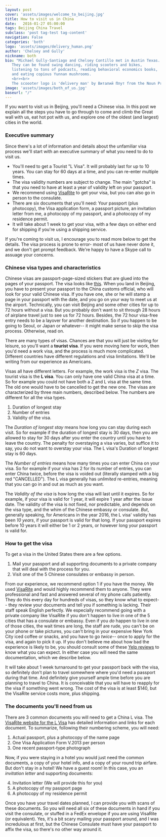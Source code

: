 ```yaml
---
layout: post
cover: 'assets/images/welcome_to_beijing.jpg'
title: How to visit us in China
date:   2016-01-27 05:00:00
tags: Beijing China Travel
subclass: 'post tag-test tag-content'
navigation: False
categories: 'both'
logo: 'assets/images/delivery_human.png'
author: 'Chelsey and Gully'
nickname: both
bio: "Michael Gully-Santiago and Chelsey Contillo met in Austin Texas.  
   They can be found swing dancing, riding scooters and bikes, 
   listening to tons of podcasts, reading behavioral economics books,
   and eating copious Yunnan mushrooms.
   <br><br>
   The scoooter logo is 'delivery man' by Виталий Плут from the Noun Project"
image: 'assets/images/both_of_us.jpg'
baseurl: "/"
---
```


If you want to visit us in Beijing, you'll need a Chinese visa.  In this post we explain all the steps you have to go through to come and climb the Great wall with us, eat hot pot with us, and explore one of the oldest (and largest) cities in the world.  

### Executive summary

Since there's a lot of information and details about the unfamiliar visa process we'll start with an executive summary of what you need to do to visit us.

- You'll need to get a Tourist "L Visa".  It will probably last for up to 10 years.  You can stay for 60 days at a time, and you can re-enter multiple times.  
- The visa validity numbers are subject to change.  The main "gotcha" is that you need to have at least a year of validity left on your passport.
- We recommend using [VisaRite](http://www.visarite.com/) to get your visa, but you can also go in person to the consulate.
- There are six documents that you'll need: Your passport (plus photocopy), the Visa application form, a passport picture, an invitation letter from me, a photocopy of my passport, and a photocopy of my residence permit.
- It will take about 1 week to get your visa, with a few days on either end for shipping if you're using a shipping service.

If you're coming to visit us, I encourage you to read more below to get the details.  The visa process is prone to error- most of us have never done it, and we don't get prompt feedback.  We're happy to have a Skype call to assuage your concerns.


### Chinese visa types and characteristics

Chinese visas are passport-page-sized stickers that are glued into the pages of your passport.  The visa looks like [this](https://en.wikipedia.org/wiki/Visa_policy_of_China#/media/File:CHNV_HENSLEY.JPG).  When you land in Beijing, you have to present your passport to the China customs official, who will look for your valid Chinese visa.  If you have one, she or he will stamp a page in your passport with the date, and you go on your way to meet us at the airport.  Technically, you can visit Beijing and some other cities for up to 72 hours without a visa.  But you probably don't want to sit through 28 hours of airplane travel just to see us for 72 hours.  Besides, the 72 hour visa-free entry needs to be a layover for another destination.  So if you happen to be going to Seoul, or Japan or whatever-- it might make sense to skip the visa process.  Otherwise, read on.

There are many types of visas.  Chances are that you will just be visiting for leisure, so you'll want a **tourist visa**.  If you were moving here for work, then you'd need a work visa, and the process is much more complicated.  Different countries have different regulations and visa limitations.  We'll be writing from our experience as Americans.

Visas all have different letters.  For example, the work visa is the *Z* visa.  The tourist visa is the **L visa**.  You can only have one valid China visa at a time.  So for example you could not have both a Z and L visa at the same time.  The old one would have to be cancelled to get the new one.  The visas are characterized by three main numbers, described below.  The numbers are different for all the visa types.

1. Duration of longest stay
2. Number of entries
3. Validity of the visa.

The *Duration of longest stay* means how long you can stay during each visit.  So for example if the duration of longest stay is 30 days, then you are allowed to stay for 30 days after you enter the country until you have to leave the country.  The penalty for overstaying a visa varies, but suffice it to say, you do not want to overstay your visa.  The L visa's Duration of longest stay is 60 days.

The *Number of entries* means how many times you can enter China on your visa.  So for example if your visa has 2 for its number of entries, you can enter China twice, before the visa is voided out (literally stamped with a big red "CANCELLED").  The L visa generally has *unlimited* re-entries, meaning that you can go in and out as much as you want.  

The *Validity of the visa* is how long the visa will last until it expires.  So for example, if your visa is valid for 1 year, it will expire 1 year after the issue date.  The validity of the visa is not fixed, nor predictable, and depends on the visa type, and the whim of the Chinese embassy or consulate.  *But*, generally speaking, for Americans in the year 2016, the L visa' validity has been *10 years*, if your passport is valid for that long.  If your passport expires before 10 years it will either be 1 or 2 years, or however long your passport is valid for.


### How to get the visa

To get a visa in the United States there are a few options.

1. Mail your passport and all supporting documents to a private company that will deal with the process for you.
2. Visit one of the 5 Chinese consulates or embassy in person.

From our experience, we recommend option 1 if you have the money.  We used [VisaRite](http://www.visarite.com/) and would highly recommend them to anyone.  They were professional and fast and answered several of my phone calls patiently.  They do this every day for hundreds of visas, so they know what to expect-- they review your documents and tell you if something is lacking.  Their staff speak English perfectly.  We especially recommend going with a private company like VisaRite if you don't happen to live in one of the 5 cities that has a consulate or embassy.  Even if you *do* happen to live in one of those cities, the wait times are long, the staff are rude, you can't be on your phone or take pictures, you can't bring in your expensive New York City iced coffee or snacks, and you have to go *twice*-- once to apply for the visa, and again to pick it up.  If you don't believe me about how bad the experience is likely to be, you should consult some of these [Yelp reviews](http://www.yelp.com/biz/consulate-general-of-the-peoples-republic-of-china-new-york) to know what you can expect.  In either case you will need the same documentation, which we describe below.

It will take about 1 week turnaround to get your passport back with the visa, so definitely don't plan to travel somewhere where you'd need a passport during that time.  And definitely give yourself ample time before you are planning to travel to China.  It is conceivable that you will have to reapply for the visa if something went wrong.  The cost of the visa is at least $140, but the VisaRite service costs more, plus shipping.  

### The documents you'll need from us

There are 3 common documents you will need to get a China L visa.  The [VisaRite website for the L Visa](http://www.visarite.com/china_tourist_visa.htm) has detailed information and links for each document.  To summarize, following their numbering scheme, you will need:

1. Actual passport, plus a photocopy of the name page
2. One Visa Application Form V.2013 per person
3. One recent passport-type photograph

Now, if you were staying in a hotel you would just need the common documents, a copy of your hotel info, and a copy of your round trip airfare.  But don't stay in a hotel!  We have a guest room!  In this case, you an *invitation letter* and supporting documents:

4. Invitation letter (We will provide this for you)
5. A photocopy of my passport page
6. A photocopy of my residence permit

Once you have your travel dates planned, I can provide you with scans of these documents.  So you will need all six of these documents in hand if you visit the consulate, or stuffed in a FedEx envelope if you are using VisaRite (or equivalent).  Yes, it's a bit scary mailing your passport around, and I was incredulous at first, but the Chinese Consulate must have your passport to affix the visa, so there's no other way around it.  




